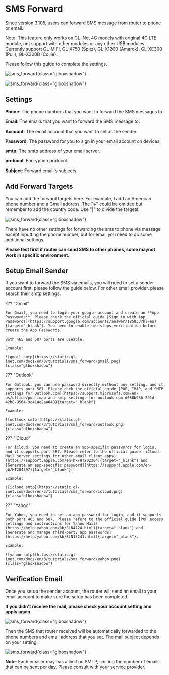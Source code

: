 # SMS Forward

Since version 3.105, users can forward SMS message from router to phone or email.

Note: This feature only works on GL.iNet 4G models with original 4G LTE module, not support with other modules or any other USB modules. Currently support GL-MiFi, GL-X750 (Spitz), GL-X1200 (Amarok), GL-XE300 (Puli), GL-X300B (Collie). 

Please follow this guide to complete the settings.

![sms_forward](https://static.gl-inet.com/docs/en/3/tutorials/sms_forward/4g_page.png){class="glboxshadow"}

![sms_forward](https://static.gl-inet.com/docs/en/3/tutorials/sms_forward/4g_modem_sms_forward.png){class="glboxshadow"}

## Settings 

**Phone**: The phone numbers that you want to forward the SMS messages to.

**Email**: The emails that you want to forward the SMS message to.

**Account**: The email account that you want to set as the sender.

**Password**: The password for you to sign in your email account on devices.

**smtp**: The smtp address of your email server.

**protocol**: Encryption protocol.

**Subject**: Forward email's subjects.

## Add Forward Targets

You can add the forward targets here. For example, I add an American phone number and a Gmail address. The "+" could be omitted but remember to add the country code. Use "|" to divide the targets.

![sms_forward](https://static.gl-inet.com/docs/en/3/tutorials/sms_forward/add.png){class="glboxshadow"}

There have no other settings for forwarding the sms to phone via message except inputting the phone number, but for email you need to do some additional settings.

**Please test first if router can send SMS to other phones, some maynot work in specific environment.**

## Setup Email Sender

If you want to forward the SMS via emails, you will need to set a sender account first, please follow the guide below. For other email provider, please search their smtp settings.

??? "Gmail"

    For Gmail, you need to login your google account and create an **App Passwords**. Please check the official guide [Sign in with App Passwords](https://support.google.com/accounts/answer/185833?hl=en){target="_blank"}. You need to enable two-steps verification before create the App Passwords.

    Both 465 and 587 ports are useable.

    Example:

    ![gmail smtp](https://static.gl-inet.com/docs/en/3/tutorials/sms_forward/gmail.png){class="glboxshadow"}

??? "Outlook"

    For Outlook, you can use password directly without any setting, and it supports port 587. Please chck the official guide [POP, IMAP, and SMTP settings for Outlook.com](https://support.microsoft.com/en-us/office/pop-imap-and-smtp-settings-for-outlook-com-d088b986-291d-42b8-9564-9c414e2aa040){target="_blank"}

    Example:

    ![outlook smtp](https://static.gl-inet.com/docs/en/3/tutorials/sms_forward/outlook.png){class="glboxshadow"}

??? "iCloud"

    For iCloud, you need to create an app-specific passwords for login, and it supports port 587. Please refer to the official guide [iCloud Mail server settings for other email client apps](https://support.apple.com/en-hk/HT202304){target="_blank"} and [Generate an app-specific password](https://support.apple.com/en-gb/HT204397){target="_blank"}.

    Example:

    ![icloud smtp](https://static.gl-inet.com/docs/en/3/tutorials/sms_forward/icloud.png){class="glboxshadow"}

??? "Yahoo"

    For Yahoo, you need to set an app password for login, and it supports both port 465 and 587. Please refere to the official guide [POP access settings and instructions for Yahoo Mail](https://help.yahoo.com/kb/SLN4724.html){target="_blank"} and [Generate and manage third-party app passwords](https://help.yahoo.com/kb/SLN15241.html){target="_blank"}.

    Example:

    ![yahoo smtp](https://static.gl-inet.com/docs/en/3/tutorials/sms_forward/yahoo.png){class="glboxshadow"}

## Verification Email

Once you setup the sender account, the router will send an email to your email account to make sure the setup has been completed.

**If you didn't receive the mail, please check your account setting and apply again.**

![sms_forward](https://static.gl-inet.com/docs/en/3/tutorials/sms_forward/verification.png){class="glboxshadow"}

Then the SMS that router received will be automatically forwarded to the phone numbers and email address that you set. The mail subject depends on your setting.

![sms_forward](https://static.gl-inet.com/docs/en/3/tutorials/sms_forward/forward_email.png){class="glboxshadow"}

**Note**: Each emailer may has a limit on SMTP, limiting the number of emails that can be sent per day. Please consult with your service provider.
